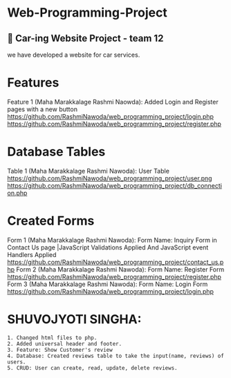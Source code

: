 # Web-Programming-Project

## 🚗 Car-ing Website Project - team 12

we have developed a website for car services.

# Features

Feature 1 (Maha Marakkalage Rashmi Naowda): Added Login and Register pages with a new button
https://github.com/RashmiNawoda/web_programming_project/login.php
https://github.com/RashmiNawoda/web_programming_project/register.php

# Database Tables

Table 1 (Maha Marakkalage Rashmi Nawoda): User Table
https://github.com/RashmiNawoda/web_programming_project/user.png
https://github.com/RashmiNawoda/web_programming_project/db_connection.php

# Created Forms

Form 1 (Maha Marakkalage Rashmi Nawoda): Form Name: Inquiry Form in Contact Us page |JavaScript Validations Applied And JavaScript event Handlers Applied
https://github.com/RashmiNawoda/web_programming_project/contact_us.php
Form 2 (Maha Marakkalage Rashmi Nawoda): Form Name: Register Form
https://github.com/RashmiNawoda/web_programming_project/register.php
Form 3 (Maha Marakkalage Rashmi Nawoda): Form Name: Login Form
https://github.com/RashmiNawoda/web_programming_project/login.php

# SHUVOJYOTI SINGHA:

    1. Changed html files to php.
    2. Added universal header and footer.
    3. Feature: Show Customer's review
    4. Database: Created reviews table to take the input(name, reviews) of users.
    5. CRUD: User can create, read, update, delete reviews.

